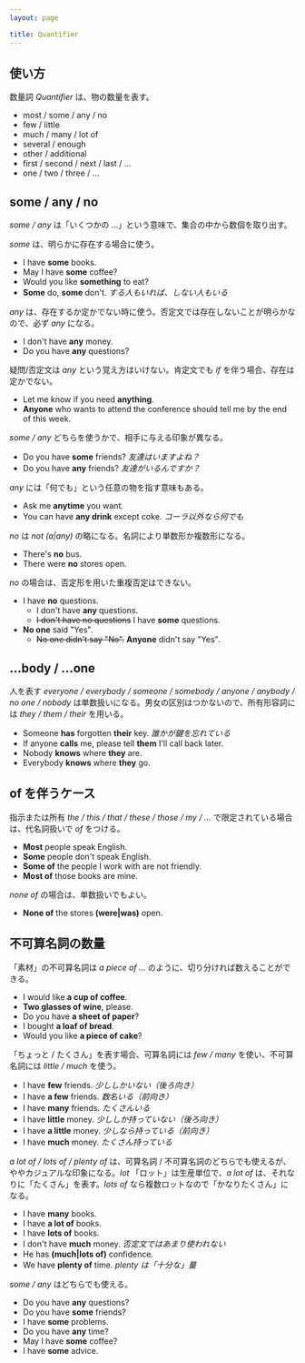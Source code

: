 ```yaml
---
layout: page

title: Quantifier
---
```


## 使い方

数量詞 _Quantifier_ は、物の数量を表す。

* most / some / any / no
* few / little
* much / many / lot of
* several / enough
* other / additional
* first / second / next / last / ...
* one / two / three / ...

## some / any / no

_some / any_ は「いくつかの ...」という意味で、集合の中から数個を取り出す。

_some_ は、明らかに存在する場合に使う。

* I have __some__ books.
* May I have __some__ coffee?
* Would you like __something__ to eat?
* __Some__ do, __some__ don't. _する人もいれば、しない人もいる_

_any_ は、存在するか定かでない時に使う。否定文では存在しないことが明らかなので、必ず _any_ になる。

* I don't have __any__ money.
* Do you have __any__ questions?

疑問/否定文は _any_ という覚え方はいけない。肯定文でも _if_ を伴う場合、存在は定かでない。

* Let me know if you need __anything__.
* __Anyone__ who wants to attend the conference should tell me by the end of this week.

_some / any_ どちらを使うかで、相手に与える印象が異なる。

* Do you have __some__ friends? _友達はいますよね？_
* Do you have __any__ friends? _友達がいるんですか？_

_any_ には「何でも」という任意の物を指す意味もある。

* Ask me __anytime__ you want.
* You can have __any drink__ except coke. _コーラ以外なら何でも_

_no_ は _not (a|any)_ の略になる。名詞により単数形か複数形になる。

* There's __no__ bus.
* There were __no__ stores open.

_no_ の場合は、否定形を用いた重複否定はできない。

* I have __no__ questions.
  * I don't have __any__ questions.
  * <del>I don't have no questions</del> I have __some__ questions.
* __No one__ said "Yes".
  * <del>No one didn't say "No".</del> __Anyone__ didn't say "Yes".

## ...body / ...one

人を表す _everyone / everybody / someone / somebody / anyone / anybody / no one / nobody_ は単数扱いになる。男女の区別はつかないので、所有形容詞には _they / them / their_ を用いる。

* Someone __has__ forgotten __their__ key. _誰かが鍵を忘れている_
* If anyone __calls__ me, please tell __them__ I'll call back later.
* Nobody __knows__ where __they__ are.
* Everybody __knows__ where __they__ go.

## of を伴うケース

指示または所有 _the / this / that / these / those / my / ..._ で限定されている場合は、代名詞扱いで _of_ をつける。

* __Most__ people speak English.
* __Some__ people don't speak English.
* __Some of__ the people I work with are not friendly.
* __Most of__ those books are mine.

_none of_ の場合は、単数扱いでもよい。

* __None of__ the stores __(were|was)__ open.

## 不可算名詞の数量

「素材」の不可算名詞は _a piece of ..._ のように、切り分ければ数えることができる。

* I would like __a cup of coffee__.
* __Two glasses of wine__, please.
* Do you have __a sheet of paper__?
* I bought __a loaf of bread__.
* Would you like __a piece of cake__?

「ちょっと / たくさん」を表す場合、可算名詞には _few / many_ を使い、不可算名詞には _little / much_ を使う。

* I have __few__ friends. _少ししかいない（後ろ向き）_
* I have __a few__ friends. _数名いる（前向き）_
* I have __many__ friends. _たくさんいる_
* I have __little__ money. _少ししか持っていない（後ろ向き）_
* I have __a little__ money. _少しなら持っている（前向き）_
* I have __much__ money. _たくさん持っている_

_a lot of / lots of / plenty of_ は、可算名詞 / 不可算名詞のどちらでも使えるが、ややカジュアルな印象になる。_lot_ 「ロット」は生産単位で、_a lot of_ は、それなりに「たくさん」を表す。_lots of_ なら複数ロットなので「かなりたくさん」になる。

* I have __many__ books.
* I have __a lot of__ books.
* I have __lots of__ books.
* I don't have __much__ money. _否定文ではあまり使われない_
* He has __(much|lots of)__ confidence.
* We have __plenty of__ time. _plenty は「十分な」量_

_some / any_ はどちらでも使える。

* Do you have __any__ questions?
* Do you have __some__ friends?
* I have __some__ problems.
* Do you have __any__ time?
* May I have __some__ coffee?
* I have __some__ advice.

